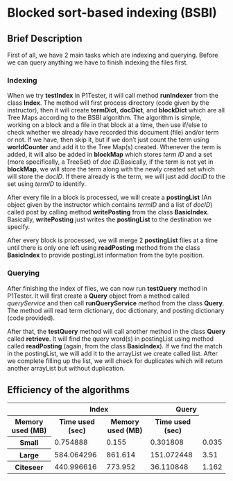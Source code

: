 # Blocked sort-based indexing (BSBI)

## Brief Description

First of all, we have 2 main tasks which are indexing and querying. Before we can query anything we have to finish indexing the files first.

### Indexing

When we try **testIndex** in P1Tester, it will call method **runIndexer** from the class **Index**. The method will first process directory (code given by the instructor), then it will create **termDict**, **docDict**, and **blockDict** which are all Tree Maps according to the BSBI algorithm. The algorithm is simple, working on a block and a file in that block at a time, then use if/else to check whether we already have recorded this document (file) and/or term or not. If we have, then skip it, but if we don’t just count the term using **worIdCounter** and add it to the Tree Map(s) created. Whenever the term is added, it will also be added in **blockMap** which stores *term ID* and a set (more specifically, a TreeSet) of *doc ID*.Basically, if the term is not yet in **blockMap**, we will store the term along with the newly created set which will store the *docID*. If there already is the term, we will just add *docID* to the set using *termID* to identify.

After every file in a block is processed, we will create a **postingList** (An object given by the instructor which contains *termID* and a list of *docID*) called post by calling method **writePosting** from the class **BasicIndex**. Basically, **writePosting** just writes the **postingList** to the destination we specify. 


After every block is processed, we will merge 2 **postingList** files at a time until there is only one left using **readPosting** method from the class **BasicIndex** to provide postingList information from the byte position.

### Querying

After finishing the index of files, we can now run **testQuery** method in P1Tester. It will first create a **Query** object from a method called *queryService* and then call **runQueryService** method from the class **Query**. The method will read term dictionary, doc dictionary, and posting dictionary (code provided). 

After that, the **testQuery** method will call another method in the class **Query** called **retrieve**. It will find the query word(s) in postingList using method called **readPosting** (again, from the class **BasicIndex**). If we find the match in the postingList, we will add it to the arrayList we create called list. After we complete filling up the list, we will check for duplicates which will return another arrayList but without duplication.  

## Efficiency of the algorithms
<table>
<tr>
  <td rowspan="2"> </td>
  <th colspan="2">Index</th>
  <th colspan="2">Query</th>
<tr>
<tr>
  <th>Memory used (MB)</th>
  <th>Time used (sec)</th>
  <th>Memory used (MB)</th>
  <th>Time used (sec)</th>
<tr>
<tr>
  <th>Small</th>
  <td>0.754888</td>
  <td>0.155</td>
  <td>0.301808</td>
  <td>0.035</td>
<tr>
<tr>
  <th>Large</th>
  <td>584.064296</td>
  <td>861.614</td>
  <td>151.072448</td>
  <td>3.51</td>
<tr>
<tr>
  <th>Citeseer</th>
  <td>440.996616</td>
  <td>773.952</td>
  <td>36.110848</td>
  <td> 1.162</td>
<tr>
</table>
